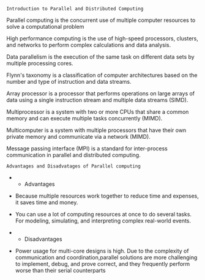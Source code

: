     Introduction to Parallel and Distributed Computing

Parallel computing is  the concurrent use of multiple computer resources to solve a computational problem

High performance computing is the use of high-speed processors, clusters, and networks to perform complex calculations and data analysis.

Data parallelism is the execution of the same task on different data sets by multiple processing cores.

Flynn's taxonomy is a classification of computer architectures based on the number and type of instruction and data streams.

Array processor is a processor that performs operations on large arrays of data using a single instruction stream and multiple data streams (SIMD).

Multiprocessor is a system with two or more CPUs that share a common memory and can execute multiple tasks concurrently (MIMD).

Multicomputer is a system with multiple processors that have their own private memory and communicate via a network (MIMD).

Message passing interface (MPI) is a standard for inter-process communication in parallel and distributed computing.


    Advantages and Disadvatages of Parallel computing

* * Advantages 

* Because multiple resources work together to reduce time and expenses, it saves time and money. 

* You can use a lot of computing resources at once to do several tasks. For modeling, simulating, and interpreting complex real-world events.

 
* * Disadvantages

* Power usage for multi-core designs is high. Due to the complexity of communication and coordination,parallel solutions are more challenging to implement,
debug, and prove correct, and they frequently perform worse than their serial counterparts
